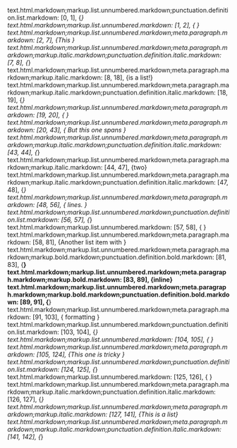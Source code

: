 text.html.markdown;markup.list.unnumbered.markdown;punctuation.definition.list.markdown: [0, 1], {*}
text.html.markdown;markup.list.unnumbered.markdown: [1, 2], { }
text.html.markdown;markup.list.unnumbered.markdown;meta.paragraph.markdown: [2, 7], {This }
text.html.markdown;markup.list.unnumbered.markdown;meta.paragraph.markdown;markup.italic.markdown;punctuation.definition.italic.markdown: [7, 8], {*}
text.html.markdown;markup.list.unnumbered.markdown;meta.paragraph.markdown;markup.italic.markdown: [8, 18], {is a list!}
text.html.markdown;markup.list.unnumbered.markdown;meta.paragraph.markdown;markup.italic.markdown;punctuation.definition.italic.markdown: [18, 19], {*}
text.html.markdown;markup.list.unnumbered.markdown;meta.paragraph.markdown: [19, 20], {
}
text.html.markdown;markup.list.unnumbered.markdown;meta.paragraph.markdown: [20, 43], {    But this one spans }
text.html.markdown;markup.list.unnumbered.markdown;meta.paragraph.markdown;markup.italic.markdown;punctuation.definition.italic.markdown: [43, 44], {*}
text.html.markdown;markup.list.unnumbered.markdown;meta.paragraph.markdown;markup.italic.markdown: [44, 47], {two}
text.html.markdown;markup.list.unnumbered.markdown;meta.paragraph.markdown;markup.italic.markdown;punctuation.definition.italic.markdown: [47, 48], {*}
text.html.markdown;markup.list.unnumbered.markdown;meta.paragraph.markdown: [48, 56], { lines.
}
text.html.markdown;markup.list.unnumbered.markdown;punctuation.definition.list.markdown: [56, 57], {*}
text.html.markdown;markup.list.unnumbered.markdown: [57, 58], { }
text.html.markdown;markup.list.unnumbered.markdown;meta.paragraph.markdown: [58, 81], {Another list item with }
text.html.markdown;markup.list.unnumbered.markdown;meta.paragraph.markdown;markup.bold.markdown;punctuation.definition.bold.markdown: [81, 83], {__}
text.html.markdown;markup.list.unnumbered.markdown;meta.paragraph.markdown;markup.bold.markdown: [83, 89], {inline}
text.html.markdown;markup.list.unnumbered.markdown;meta.paragraph.markdown;markup.bold.markdown;punctuation.definition.bold.markdown: [89, 91], {__}
text.html.markdown;markup.list.unnumbered.markdown;meta.paragraph.markdown: [91, 103], { formatting
}
text.html.markdown;markup.list.unnumbered.markdown;punctuation.definition.list.markdown: [103, 104], {*}
text.html.markdown;markup.list.unnumbered.markdown: [104, 105], { }
text.html.markdown;markup.list.unnumbered.markdown;meta.paragraph.markdown: [105, 124], {This one is tricky
}
text.html.markdown;markup.list.unnumbered.markdown;punctuation.definition.list.markdown: [124, 125], {*}
text.html.markdown;markup.list.unnumbered.markdown: [125, 126], { }
text.html.markdown;markup.list.unnumbered.markdown;meta.paragraph.markdown;markup.italic.markdown;punctuation.definition.italic.markdown: [126, 127], {*}
text.html.markdown;markup.list.unnumbered.markdown;meta.paragraph.markdown;markup.italic.markdown: [127, 141], {This is a list}
text.html.markdown;markup.list.unnumbered.markdown;meta.paragraph.markdown;markup.italic.markdown;punctuation.definition.italic.markdown: [141, 142], {*}